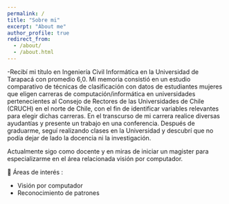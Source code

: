 ```yaml
---
permalink: /
title: "Sobre mi"
excerpt: "About me"
author_profile: true
redirect_from: 
  - /about/
  - /about.html
---
```


-Recibí mi título en Ingeniería Civil Informática en la Universidad de Tarapacá con promedio 6,0. Mi memoria consistió en un estudio comparativo de técnicas de clasificación con datos de estudiantes mujeres que eligen carreras de computación/informática en universidades pertenecientes al Consejo de Rectores de las Universidades de Chile (CRUCH) en el norte de Chile, con el fin de identificar variables relevantes para elegir dichas carreras. En el transcurso de mi carrera realice diversas ayudantías y presente un trabajo en una conferencia. Después de graduarme, seguí realizando clases en la Universidad y descubrí que no podía dejar de lado la docencia ni la investigación. 

Actualmente sigo como docente y en miras de iniciar un magister para especializarme en el área relacionada visión por computador. 

🔬 Áreas de interés :

  * Visión por computador
  * Reconocimiento de patrones
 
